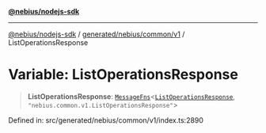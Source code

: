 [**@nebius/nodejs-sdk**](../../../../../README.md)

---

[@nebius/nodejs-sdk](../../../../../README.md) / [generated/nebius/common/v1](../README.md) / ListOperationsResponse

# Variable: ListOperationsResponse

> **ListOperationsResponse**: [`MessageFns`](../../../../../runtime/protos/core/interfaces/MessageFns.md)\<[`ListOperationsResponse`](../interfaces/ListOperationsResponse.md), `"nebius.common.v1.ListOperationsResponse"`\>

Defined in: src/generated/nebius/common/v1/index.ts:2890
